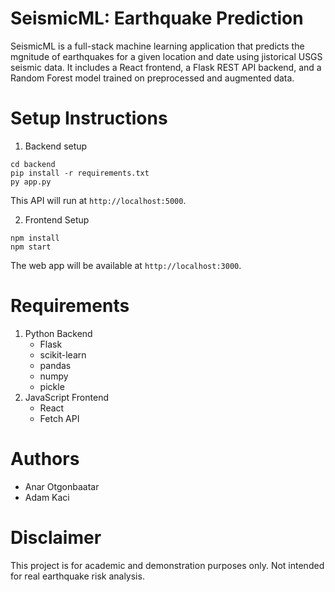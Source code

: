 # SeismicML: Earthquake Prediction

SeismicML is a full-stack machine learning application that predicts the mgnitude of earthquakes for a given location and date using jistorical USGS seismic data. It includes a React frontend, a Flask REST API backend, and a Random Forest model trained on preprocessed and augmented data.

# Setup Instructions

1. Backend setup

```
cd backend
pip install -r requirements.txt
py app.py
```

This API will run at `http://localhost:5000`.

2. Frontend Setup

```
npm install
npm start
```

The web app will be available at `http://localhost:3000`.

# Requirements

1. Python Backend
   - Flask
   - scikit-learn
   - pandas
   - numpy
   - pickle
2. JavaScript Frontend
   - React
   - Fetch API

# Authors

- Anar Otgonbaatar
- Adam Kaci

# Disclaimer

This project is for academic and demonstration purposes only. Not intended for real earthquake risk analysis.

